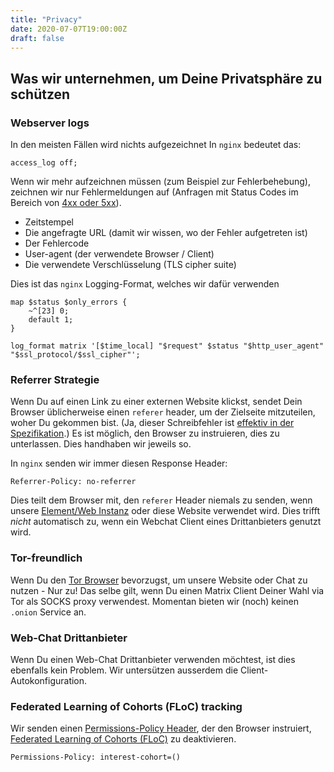 ```yaml
---
title: "Privacy"
date: 2020-07-07T19:00:00Z
draft: false
---
```


## Was wir unternehmen, um Deine Privatsphäre zu schützen

### Webserver logs

In den meisten Fällen wird nichts aufgezeichnet
In `nginx` bedeutet das:

```nginx
access_log off;
```

Wenn wir mehr aufzeichnen müssen (zum Beispiel zur Fehlerbehebung), zeichnen wir nur Fehlermeldungen auf (Anfragen mit Status Codes im Bereich von [4xx oder 5xx](https://http.cat/)).

- Zeitstempel
- Die angefragte URL (damit wir wissen, wo der Fehler aufgetreten ist)
- Der Fehlercode
- User-agent (der verwendete Browser / Client)
- Die verwendete Verschlüsselung (TLS cipher suite)

Dies ist das `nginx` Logging-Format, welches wir dafür verwenden

```nginx
map $status $only_errors {
    ~^[23] 0;
    default 1;
}

log_format matrix '[$time_local] "$request" $status "$http_user_agent" "$ssl_protocol/$ssl_cipher"';
```

### Referrer Strategie

Wenn Du auf einen Link zu einer externen Website klickst, sendet Dein Browser üblicherweise einen `referer` header, um der Zielseite mitzuteilen, woher Du gekommen bist. (Ja, dieser Schreibfehler ist [effektiv in der Spezifikation](https://tools.ietf.org/html/rfc2616#section-14.36).) Es ist möglich, den Browser zu instruieren, dies zu unterlassen. Dies handhaben wir jeweils so.

In `nginx` senden wir immer diesen Response Header:

```nginx
Referrer-Policy: no-referrer
```

Dies teilt dem Browser mit, den `referer` Header niemals zu senden, wenn unsere [Element/Web Instanz](https://chat.fairydust.space/) oder diese Website verwendet wird.
Dies trifft *nicht* automatisch zu, wenn ein Webchat Client eines Drittanbieters genutzt wird.

### Tor-freundlich

Wenn Du den [Tor Browser](https://www.torproject.org/download/) bevorzugst, um unsere Website oder Chat zu nutzen - Nur zu! Das selbe gilt, wenn Du einen Matrix Client Deiner Wahl via Tor als SOCKS proxy verwendest. Momentan bieten wir (noch) keinen `.onion` Service an.

### Web-Chat Drittanbieter

Wenn Du einen Web-Chat Drittanbieter verwenden möchtest, ist dies ebenfalls kein Problem. Wir untersützen ausserdem die Client-Autokonfiguration.

### Federated Learning of Cohorts (FLoC) tracking

Wir senden einen [Permissions-Policy Header](https://www.w3.org/TR/permissions-policy-1/), der den Browser instruiert, [Federated Learning of Cohorts (FLoC)](https://github.com/WICG/floc#opting-out-of-computation) zu deaktivieren.

```
Permissions-Policy: interest-cohort=()
```
